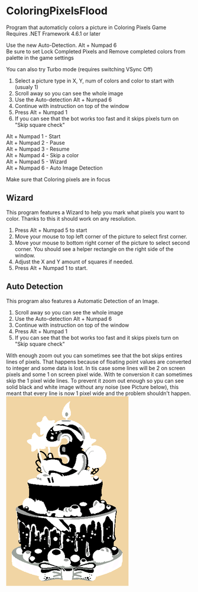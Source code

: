 # ColoringPixelsFlood
Program that automaticly colors a picture in Coloring Pixels Game
<br />Requires .NET Framework 4.6.1 or later

Use the new Auto-Detection. Alt + Numpad 6
<br />Be sure to set Lock Completed Pixels and Remove completed colors from palette in the game settings

You can also try Turbo mode (requires switching VSync Off)

1. Select a picture type in X, Y, num of colors and color to start with (usualy 1)
2. Scroll away so you can see the whole image
3. Use the Auto-detection Alt + Numpad 6
4. Continue with instruction on top of the window
5. Press Alt + Numpad 1
6. If you can see that the bot works too fast and it skips pixels turn on "Skip square check"


Alt + Numpad 1 - Start
<br />Alt + Numpad 2 - Pause
<br />Alt + Numpad 3 - Resume
<br />Alt + Numpad 4 - Skip a color
<br />Alt + Numpad 5 - Wizard
<br />Alt + Numpad 6 - Auto Image Detection

Make sure that Coloring pixels are in focus

## Wizard
This program features a Wizard to help you mark what pixels you want to color.
Thanks to this it should work on any resolution.

1. Press Alt + Numpad 5 to start
2. Move your mouse to top left corner of the picture to select first corner.
3. Move your mouse to bottom right corner of the picture to select second corner. You should see a helper rectangle on the right side of the window.
4. Adjust the X and Y amount of squares if needed.
5. Press Alt + Numpad 1 to start.

## Auto Detection
This program also features a Automatic Detection of an Image.

1. Scroll away so you can see the whole image
2. Use the Auto-detection Alt + Numpad 6
3. Continue with instruction on top of the window
4. Press Alt + Numpad 1
5. If you can see that the bot works too fast and it skips pixels turn on "Skip square check"

With enough zoom out you can sometimes see that the bot skips entires lines of pixels. That happens because of floating point values are converted to integer and some data is lost. In tis case some lines will be 2 on screen pixels and some 1 on screen pixel wide. With te conversion it can sometimes skip the 1 pixel wide lines. To prevent it zoom out enough so ypu can see solid black and white image without any noise (see Picture below), this meant that every line is now 1 pixel wide and the problem shouldn't happen.
![Solid black and white picture](3rd.PNG "3rd Birthday")
